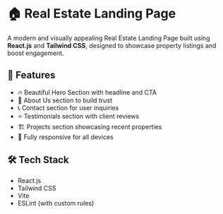 # 🏠 Real Estate Landing Page

A modern and visually appealing Real Estate Landing Page built using **React.js** and **Tailwind CSS**, designed to showcase property listings and boost engagement.

## 🚀 Features

- 🔥 Beautiful Hero Section with headline and CTA
- 🧾 About Us section to build trust
- 📞 Contact section for user inquiries
- ⭐ Testimonials section with client reviews
- 🏗️ Projects section showcasing recent properties
- 📱 Fully responsive for all devices

## 🛠 Tech Stack

- React.js
- Tailwind CSS
- Vite
- ESLint (with custom rules)
